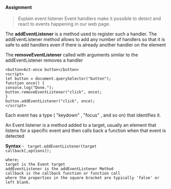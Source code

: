 #### Assignment
>Explain event listener
Event handlers make it possible to detect and react to events happening in our web page. 

The **addEventListener** is a method used to register such a handler. The addEventListener method allows to add any number of handlers so that it is safe to add handlers even if there is already another handler on the element

The **removeEventListener** called with arguments similar to the addEventListener removes a handler

```
<button>Act-once button</button>
<script>
let button = document.querySelector("button");
function once() {
console.log("Done.");
button.removeEventListener("click", once);
}
button.addEventListener("click", once);
</script>
```

Each event has a type ( "keydown" , "focus" , and so on) that identifies it.

An Event listener is a method added to a target, usually an element that listens for a specific event and then calls back a function when that event is detected

**Syntax**
    - <code> target.addEventListener(target callback[,options]);</code>

    where;
    target is the Event target
    addEventListener is the addEventListener Method
    callback is the callback function or function call
    where the properties in the square bracket are typically 'false' or left blank.